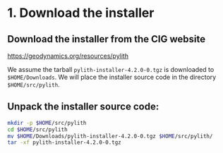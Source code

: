 # 1. Download the installer

## Download the installer from the CIG website

  <https://geodynamics.org/resources/pylith>

  We assume the tarball `pylith-installer-4.2.0-0.tgz` is downloaded to `$HOME/Downloads`. We will place the installer source code in the directory `$HOME/src/pylith`.

## Unpack the installer source code:

```bash
mkdir -p $HOME/src/pylith
cd $HOME/src/pylith
mv $HOME/Downloads/pylith-installer-4.2.0-0.tgz $HOME/src/pylith/
tar -xf pylith-installer-4.2.0-0.tgz
```
